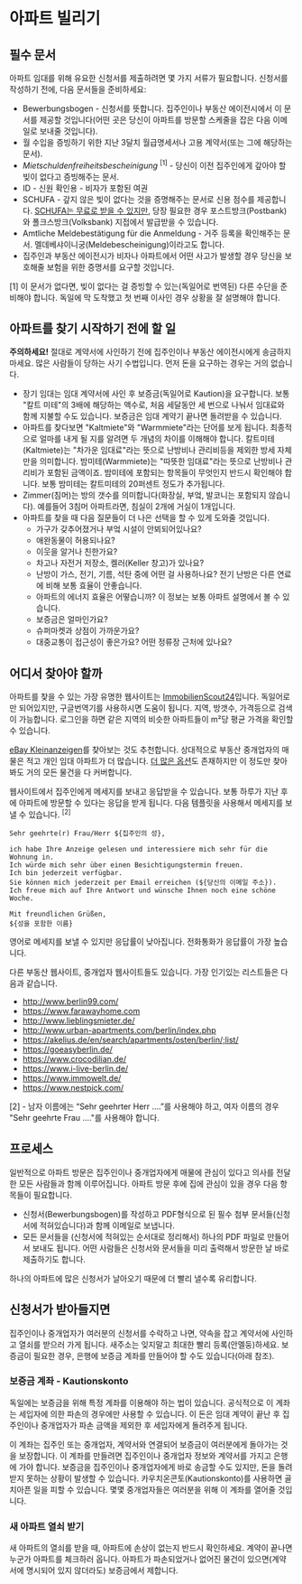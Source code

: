 # 아파트 빌리기

## 필수 문서

아파트 임대를 위해 유요한 신청서를 제출하려면 몇 가지 서류가 필요합니다. 신청서를 작성하기 전에, 다음 문서들을 준비하세요:
  - Bewerbungsbogen - 신청서를 뜻합니다. 집주인이나 부동산 에이전시에서 이 문서를 제공할 것입니다(어떤 곳은 당신이 아파트를 방문할 스케줄을 잡은 다음 이메일로 보내줄 것입니다).
  - 월 수입을 증빙하기 위한 지난 3달치 월급명세서나 고용 계약서(또는 그에 해당하는 문서).
  - *Mietschuldenfreiheitsbescheinigung* <sup>[1]</sup> - 당신이 이전 집주인에게 갚아야 할 빚이 없다고 증빙해주는 문서.
  - ID - 신원 확인용 - 비자가 포함된 여권
  - SCHUFA - 갚지 않은 빚이 없다는 것을 증명해주는 문서로 신용 점수를 제공합니다. [SCHUFA는 무료로 받을 수 있지만](http://allaboutberlin.com/guides/free-schufa-berlin), 당장 필요한 경우 포스트방크(Postbank)와 폴크스방크(Volksbank) 지접에서 발급받을 수 있습니다.
  - Amtliche Meldebestätigung für die Anmeldung - 거주 등록을 확인해주는 문서. 멜데베샤이니궁(Meldebescheinigung)이라고도 합니다.
  - 집주인과 부동산 에이전시가 비자나 아파트에서 어떤 사고가 발생할 경우 당신을 보호해줄 보험을 위한 증명서를 요구할 것입니다.

[1] 이 문서가 없다면, 빚이 없다는 걸 증빙할 수 있는(독일어로 번역된) 다른 수단을 준비해야 합니다. 독일에 막 도착했고 첫 번째 이사인 경우 상황을 잘 설명해야 합니다.

## 아파트를 찾기 시작하기 전에 할 일

**주의하세요!** 절대로 계약서에 사인하기 전에 집주인이나 부동산 에이전시에게 송금하지마세요. 많은 사람들이 당하는 사기 수법입니다. 먼저 돈을 요구하는 경우는 거의 없습니다.

  - 장기 임대는 임대 계약서에 사인 후 보증금(독일어로 Kaution)을 요구합니다. 보통 "칼트 미테"의 3배에 해당하는 액수로, 처음 세달동안 세 번으로 나눠서 임대료와 함께 지불할 수도 있습니다. 보증금은 임대 계약기 끝나면 돌려받을 수 있습니다.
  - 아파트를 찾다보면 "Kaltmiete"와 "Warmmiete"라는 단어를 보게 됩니다. 최종적으로 얼마를 내게 될 지를 알려면 두 개념의 차이를 이해해야 합니다. 칼트미테(Kaltmiete)는 "차가운 임대료"라는 뜻으로 난방비나 관리비등을 제외한 방세 자체만을 의미합니다. 밤미테(Warmmiete)는 "따뜻한 임대료"라는 뜻으로 난방비나 관리비가 포함된 금액이죠. 밤미테에 포함되는 항목들이 무엇인지 반드시 확인해야 합니다. 보통 밤미테는 칼트미테의 20퍼센트 정도가 추가됩니다.
  - Zimmer(침머)는 방의 갯수를 의미합니다(화장실, 부엌, 발코니는 포함되지 않습니다). 예를들어 3침머 아파트라면, 침실이 2개에 거실이 1개입니다.
  - 아파트를 찾을 때 다음 질문들이 더 나은 선택을 할 수 있게 도와줄 것입니다.
    - 가구가 갖추어졌거나 부엌 시설이 안뵈되어있나요?
    - 애완동물이 허용되나요?
    - 이웃을 알거나 친한가요?
    - 차고나 자전거 저장소, 켈러(Keller 창고)가 있나요?
    - 난방이 가스, 전기, 기름, 석탄 중에 어떤 걸 사용하나요? 전기 난방은 다른 연료에 비해 보통 효율이 안좋습니다.
    - 아파트의 에너지 효율은 어떻습니까? 이 정보는 보통 아파트 설명에서 볼 수 있습니다.
    - 보증금은 얼마인가요?
    - 슈퍼마켓과 상점이 가까운가요?
    - 대중교통이 접근성이 좋은가요? 어떤 정류장 근처에 있나요?

## 어디서 찾아야 할까

아파트를 찾을 수 있는 가장 유명한 웹사이트는 [ImmobilienScout24](https://www.immobilienscout24.de/)입니다. 독일어로만 되어있지만, 구글번역기를 사용하시면 도움이 됩니다. 지역, 방갯수, 가격등으로 검색이 가능합니다. 로그인을 하면 같은 지역의 비슷한 아파트들이 m²당 평균 가격을 확인할 수 있습니다.

[eBay Kleinanzeigen](https://www.ebay-kleinanzeigen.de/stadt/berlin/)를 찾아보는 것도 추천합니다. 상대적으로 부동산 중개업자의 매물은 적고 개인 임대 아파트가 더 많습니다. [더 많은 옵션](http://allaboutberlin.com/guides/find-a-flat-in-berlin)도 존재하지만 이 정도만 찾아봐도 거의 모든 물건을 다 커버합니다.

웹사이트에서 집주인에게 메세지를 보내고 응답받을 수 있습니다. 보통 하루가 지난 후에 아파트에 방문할 수 있다는 응답을 받게 됩니다. 다음 템플릿을 사용해서 메세지를 보낼 수 있습니다. <sup>[2]</sup>

```
Sehr geehrte(r) Frau/Herr ${집주인의 성},

ich habe Ihre Anzeige gelesen und interessiere mich sehr für die Wohnung in.
Ich würde mich sehr über einen Besichtigungstermin freuen.
Ich bin jederzeit verfügbar.
Sie können mich jederzeit per Email erreichen (${당신의 이메일 주소}).
Ich freue mich auf Ihre Antwort und wünsche Ihnen noch eine schöne Woche.

Mit freundlichen Grüßen,
${성을 포함한 이름}
```

영어로 메세지를 보낼 수 있지만 응답률이 낮아집니다. 전화통화가 응답률이 가장 높습니다.

다른 부동산 웹사이트, 중개업자 웹사이트들도 있습니다. 가장 인기있는 리스트들은 다음과 같습니다.

  - http://www.berlin99.com/
  - https://www.farawayhome.com
  - http://www.lieblingsmieter.de/
  - http://www.urban-apartments.com/berlin/index.php
  - https://akelius.de/en/search/apartments/osten/berlin/;list/
  - https://goeasyberlin.de/
  - https://www.crocodilian.de/
  - https://www.i-live-berlin.de/
  - https://www.immowelt.de/
  - https://www.nestpick.com/

[2] - 남자 이름에는 “Sehr geehrter Herr ….”를 사용해야 하고, 여자 이름의 경우 "Sehr geehrte Frau …."를 사용해야 합니다.

## 프로세스

일반적으로 아파트 방문은 집주인이나 중개업자에게 매물에 관심이 있다고 의사를 전달한 모든 사람들과 함께 이루어집니다. 아파트 방문 후에 집에 관심이 있을 경우 다음 항목들이 필요합니다.

  - 신청서(Bewerbungsbogen)를 작성하고 PDF형식으로 된 필수 첨부 문서들(신청서에 적혀있습니다)과 함께 이메일로 보냅니다.
  - 모든 문서들을 (신청서에 적혀있는 순서대로 정리해서) 하나의 PDF 파일로 만들어서 보내도 됩니다. 어떤 사람들은 신청서와 문서들을 미리 출력해서 방문한 날 바로 제출하기도 합니다.

하나의 아파트에 많은 신청서가 날아오기 때문에 더 빨리 낼수록 유리합니다.

## 신청서가 받아들지면

집주인이나 중개업자가 여러분의 신청서를 수락하고 나면, 약속을 잡고 계약서에 사인하고 열쇠를 받으러 가게 됩니다. 새주소는 잊지말고 최대한 빨리 등록(안멜둥)하세요. 보증금이 필요한 경우, 은행에 보증금 계좌를 만들어야 할 수도 있습니다(아래 참조).

### 보증금 계좌 - Kautionskonto

독일에는 보증금을 위해 특정 계좌를 이용해야 하는 법이 있습니다. 공식적으로 이 계좌는 세입자에 의한 파손의 경우에만 사용할 수 있습니다. 이 돈은 임대 계약이 끝난 후 집주인이나 중개업자가 파손 금액을 제외한 후 세입자에게 돌려주게 됩니다.

이 계좌는 집주인 또는 중개업자, 계약서와 연결되어 보증금이 여러분에게 돌아가는 것을 보장합니다. 이 계좌를 만들려면 집주인이나 중개업자 정보와 계약서를 가지고 은행에 가야 합니다. 보증금을 집주인이나 중개업자에게 바로 송금할 수도 있지만, 돈을 돌려받지 못하는 상황이 발생할 수 있습니다. 카우치온콘토(Kautionskonto)를 사용하면 골치아픈 일을 피할 수 있습니다. 몇몇 중개업자들은 여러분을 위해 이 계좌를 열어줄 것입니다.

### 새 아파트 열쇠 받기

새 아파트의 열쇠를 받을 때, 아파트에 손상이 없는지 반드시 확인하세요. 계약이 끝나면 누군가 아파트를 체크하러 옵니다. 아파트가 파손되었거나 없어진 물건이 있으면(계약서에 명시되어 있지 않더라도) 보증금에서 제합니다.
